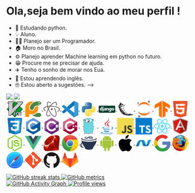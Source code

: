 # Ola,seja bem vindo ao meu perfil !

- 🌱 Estudando python.
- 💡 Aluno.
- 👨‍💻 Planejo ser um Programador.
- 🏠 Moro no Brasil.
- ⚙️ Planejo aprender Machine learning em python no futuro.
- 😁 Procure me se precisar de ajuda.
- ✈️ Tenho o sonho de morar nos Eua.
- 📘 Estou aprendendo inglês.
- 🤓 Estou aberto a sugestões.
-->
 <div>
  <a href="https://github.com/LUCAS2077">
  <img height="180em" src="https://github-readme-stats.vercel.app/api?username=LUCAS2077&show_icons=true&theme=gotham&include_all_commits=true&count_private=true"/>  
  <img height="180em" src="https://github-readme-stats.vercel.app/api/top-langs/?username=LUCAS2077&layout=compact&langs_count=16&theme=gotham"/>
</div>
 
 
<div>
 <img align="center" alt-Ra-Python" height="45" width="45" src="https://raw.githubusercontent.com/devicons/devicon/master/icons/vim/vim-original.svg">
 <img align="center" alt-Ra-Python" height="45" width="45" src="https://raw.githubusercontent.com/devicons/devicon/master/icons/pycharm/pycharm-original.svg">
 <img align="center" alt-Ra-Python" height="45" width="45" src="https://raw.githubusercontent.com/devicons/devicon/master/icons/atom/atom-original.svg">
 <img align="center" alt-Ra-Python" height="45" width="45" src="https://raw.githubusercontent.com/devicons/devicon/master/icons/vscode/vscode-original.svg">
 <img align="center" alt-Ra-Python" height="45" width="45" src="https://raw.githubusercontent.com/devicons/devicon/master/icons/python/python-original.svg">
 <img align="center" alt-Ra-Python" height="45" width="45" src="https://raw.githubusercontent.com/devicons/devicon/master/icons/django/django-original.svg">
 <img align="center" alt-Ra-Python" height="45" width="45" src="https://raw.githubusercontent.com/devicons/devicon/master/icons/flask/flask-original.svg">
 <img align="center" alt-Ra-Python" height="45" width="45" src="https://raw.githubusercontent.com/devicons/devicon/master/icons/jupyter/jupyter-original.svg">
 <img align="center" alt-Ra-Python" height="45" width="45" src="https://raw.githubusercontent.com/devicons/devicon/master/icons/tensorflow/tensorflow-original.svg">
 <img align="center" alt-Ra-Python" height="45" width="45" src="https://raw.githubusercontent.com/devicons/devicon/master/icons/html5/html5-original.svg">
 <img align="center" alt-Ra-Python" height="45" width="45" src="https://raw.githubusercontent.com/devicons/devicon/master/icons/css3/css3-original.svg">
 <img align="center" alt-Ra-Python" height="45" width="45" src="https://raw.githubusercontent.com/devicons/devicon/master/icons/c/c-original.svg">
 <img align="center" alt-Ra-Csharp" height="45" width="45" src="https://raw.githubusercontent.com/devicons/devicon/master/icons/csharp/csharp-original.svg">
 <img align="center" alt-Ra-Python" height="45" width="45" src="https://raw.githubusercontent.com/devicons/devicon/master/icons/cplusplus/cplusplus-original.svg">
 <img align="center" alt-Ra-Python" height="45" width="45" src="https://raw.githubusercontent.com/devicons/devicon/master/icons/go/go-original.svg">
 <img align="center" alt-Ra-Python" height="45" width="45" src="https://raw.githubusercontent.com/devicons/devicon/master/icons/java/java-original.svg">
 <img align="center" alt-Ra-Python" height="45" width="45" src="https://raw.githubusercontent.com/devicons/devicon/master/icons/javascript/javascript-original.svg">
 <img align="center" alt-Ra-Python" height="45" width="45" src="https://raw.githubusercontent.com/devicons/devicon/master/icons/typescript/typescript-original.svg">
 <img align="center" alt-Ra-Python" height="45" width="45" src="https://raw.githubusercontent.com/devicons/devicon/master/icons/react/react-original.svg">
 <img align="center" alt-Ra-Python" height="45" width="45" src="https://raw.githubusercontent.com/devicons/devicon/master/icons/angularjs/angularjs-original.svg">
 <img align="center" alt-Ra-Python" height="45" width="45" src="https://raw.githubusercontent.com/devicons/devicon/master/icons/nodejs/nodejs-original.svg">
 <img align="center" alt-Ra-Python" height="45" width="45" src="https://raw.githubusercontent.com/devicons/devicon/master/icons/vuejs/vuejs-original.svg">
 <img align="center" alt-Ra-Python" height="45" width="45" src="https://raw.githubusercontent.com/devicons/devicon/master/icons/ruby/ruby-original.svg">
 <img align="center" alt-Ra-Python" height="45" width="45" src="https://raw.githubusercontent.com/devicons/devicon/master/icons/chrome/chrome-original.svg">
 <img align="center" alt-Ra-Python" height="45" width="45" src="https://raw.githubusercontent.com/devicons/devicon/master/icons/coffeescript/coffeescript-original.svg">
 <img align="center" alt-Ra-Python" height="45" width="45" src="https://raw.githubusercontent.com/devicons/devicon/master/icons/android/android-original.svg">
 <img align="center" alt-Ra-Python" height="45" width="45" src="https://raw.githubusercontent.com/devicons/devicon/master/icons/apple/apple-original.svg">
 <img align="center" alt-Ra-Python" height="45" width="45" src="https://raw.githubusercontent.com/devicons/devicon/master/icons/dot-net/dot-net-original.svg">
 <img align="center" alt-Ra-Python" height="45" width="45" src="https://raw.githubusercontent.com/devicons/devicon/master/icons/google/google-original.svg">
 <img align="center" alt-Ra-Python" height="45" width="45" src="https://raw.githubusercontent.com/devicons/devicon/master/icons/firefox/firefox-original.svg">
 <img align="center" alt-Ra-Python" height="45" width="45" src="https://raw.githubusercontent.com/devicons/devicon/master/icons/safari/safari-original.svg">
 <img align="center" alt-Ra-Python" height="45" width="45" src="https://raw.githubusercontent.com/devicons/devicon/master/icons/git/git-original.svg">
 <img align="center" alt-Ra-Python" height="45" width="45" src="https://raw.githubusercontent.com/devicons/devicon/master/icons/github/github-original.svg">
 <img align="center" alt-Ra-Python" height="45" width="45" src="https://raw.githubusercontent.com/devicons/devicon/master/icons/gitlab/gitlab-original.svg">
</div>

![GitHub streak stats](https://github-readme-streak-stats.herokuapp.com/?user=LUCAS2077) 
![GitHub metrics](https://metrics.lecoq.io/LUCAS2077)  
![GitHub Activity Graph](https://activity-graph.herokuapp.com/graph?username=LUCAS2077)
![Profile views](https://gpvc.arturio.dev/LUCAS2077)
